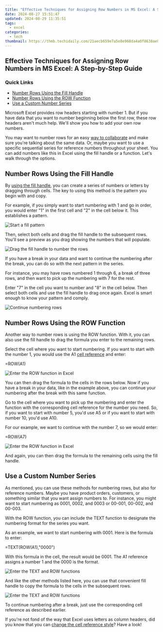 ```yaml
---
title: "Effective Techniques for Assigning Row Numbers in MS Excel: A Step-by-Step Guide"
date: 2024-08-27 15:51:47
updated: 2024-08-29 11:35:51
tags:
  - excel
categories:
  - tech
thumbnail: https://thmb.techidaily.com/21aecb659e7a5e8e968da4a0f8638ae8bdef383eb58685f2674b422f72c9c0b9.jpg
---
```


## Effective Techniques for Assigning Row Numbers in MS Excel: A Step-by-Step Guide

### Quick Links

* [Number Rows Using the Fill Handle](https://pokemon-go-android.techidaily.com/in-2024-how-can-i-catch-the-regional-pokemon-without-traveling-on-realme-11x-5g-drfone-by-drfone-virtual-android/)
* [Number Rows Using the ROW Function](https://screen-mirroring-recording.techidaily.com/new-thrill-seekers-guide-games-like-grand-theft-auto-v-for-2024/)
* [Use a Custom Number Series](https://screen-mirror.techidaily.com/how-to-mirror-vivo-s18-to-mac-drfone-by-drfone-android/)

 Microsoft Excel provides row headers starting with number 1\. But if you have data that you want to number beginning below the first row, these row headers aren't much help. We'll show you how to add your own row numbers.

 You may want to number rows for an easy [way to collaborate](https://instagram-video-files.techidaily.com/2024-approved-a-step-by-step-approach-for-flawless-instagrams/) and make sure you're talking about the same data. Or, maybe you want to use a specific sequential series for reference numbers throughout your sheet. You can add numbers like this in Excel using the fill handle or a function. Let's walk through the options.

##  Number Rows Using the Fill Handle

 By [using the fill handle](https://visual-screen-recording.techidaily.com/new-in-2024-top-5-best-hdmi-21-gaming-monitors-ps5-compatible/), you can create a series of numbers or letters by dragging through cells. The key to using this method is the pattern you begin with and copy.

 For example, if you simply want to start numbering with 1 and go in order, you would enter "1" in the first cell and "2" in the cell below it. This establishes a pattern.

![Start a fill pattern](https://static1.howtogeekimages.com/wordpress/wp-content/uploads/2021/09/StartPatternToFill-ExcelNumberRows.png) 

 Then, select both cells and drag the fill handle to the subsequent rows. You'll see a preview as you drag showing the numbers that will populate.

![Drag the fill handle to number the rows](https://static1.howtogeekimages.com/wordpress/wp-content/uploads/2021/09/PatternToFill-ExcelNumberRows.png) 

 If you have a break in your data and want to continue the numbering after the break, you can do so with the next pattern in the series.

 For instance, you may have rows numbered 1 through 6, a break of three rows, and then want to pick up the numbering with 7 for the rest.

 Enter "7" in the cell you want to number and "8" in the cell below. Then select both cells and use the fill handle to drag once again. Excel is smart enough to know your pattern and comply.

![Continue numbering rows](https://static1.howtogeekimages.com/wordpress/wp-content/uploads/2021/09/ContinueFill-ExcelNumberRows.png) 

##  Number Rows Using the ROW Function

 Another way to number rows is using the ROW function. With it, you can also use the fill handle to drag the formula you enter to the remaining rows.

 Select the cell where you want to start numbering. If you want to start with the number 1, you would use the A1 [cell reference](https://some-guidance.techidaily.com/the-ultimate-step-by-step-guide-to-kinemasters-green-screen-mastery-for-2024/) and enter:

=ROW(A1)

![Enter the ROW function in Excel](https://static1.howtogeekimages.com/wordpress/wp-content/uploads/2021/09/RowFunction-ExcelNumberRows.png) 

 You can then drag the formula to the cells in the rows below. Now if you have a break in your data, like in the example above, you can continue your numbering after the break with this same function.

 Go to the cell where you want to pick up the numbering and enter the function with the corresponding cell reference for the number you need. So, if you want to start with number 5, you'd use A5 or if you want to start with number 10, you'd use A10.

 For our example, we want to continue with the number 7, so we would enter:

=ROW(A7)

![Enter the ROW function in Excel](https://static1.howtogeekimages.com/wordpress/wp-content/uploads/2021/09/RowFunction-ExcelNumberRows.png) 

 And again, you can then drag the formula to the remaining cells using the fill handle.

##  Use a Custom Number Series

 As mentioned, you can use these methods for numbering rows, but also for reference numbers. Maybe you have product orders, customers, or something similar that you want assign numbers to. For instance, you might want to start numbering as 0001, 0002, and 0003 or 00-001, 00-002, and 00-003.

 With the ROW function, you can include the TEXT function to designate the numbering format for the series you want.

 As an example, we want to start numbering with 0001\. Here is the formula to enter:

=TEXT(ROW(A1),"0000")

 With this formula in the cell, the result would be 0001\. The A1 reference assigns a number 1 and the 0000 is the format.

![Enter the TEXT and ROW functions](https://static1.howtogeekimages.com/wordpress/wp-content/uploads/2021/09/RowTextFunction-ExcelNumberRows.png) 

 And like the other methods listed here, you can use that convenient fill handle to copy the formula to the cells in the subsequent rows.

![Enter the TEXT and ROW functions](https://static1.howtogeekimages.com/wordpress/wp-content/uploads/2021/09/RowTextFunction-ExcelNumberRows.png) 

 To continue numbering after a break, just use the corresponding cell reference as described earlier.

 If you're not fond of the way that Excel uses letters as column headers, did you know that you can [change the cell reference style](https://facebook-video-content.techidaily.com/new-in-2024-curated-list-of-top-20-prison-jail-memes-boosting-morale-on-social-platforms/)? Have a look!

<ins class="adsbygoogle"
     style="display:block"
     data-ad-format="autorelaxed"
     data-ad-client="ca-pub-7571918770474297"
     data-ad-slot="1223367746"></ins>



<ins class="adsbygoogle"
     style="display:block"
     data-ad-client="ca-pub-7571918770474297"
     data-ad-slot="8358498916"
     data-ad-format="auto"
     data-full-width-responsive="true"></ins>
